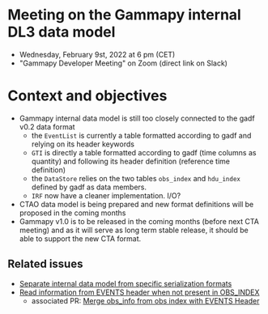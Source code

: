 # Meeting on the Gammapy internal DL3 data model

* Wednesday, February 9st, 2022 at 6 pm (CET)
* "Gammapy Developer Meeting" on Zoom (direct link on Slack)

# Context and objectives

* Gammapy internal data model is still too closely connected to the gadf v0.2 data format
  - the `EventList` is currently a table formatted according to gadf and relying on its header keywords
  - `GTI` is directly a table formatted according to gadf (time columns as quantity) and following its header definition (reference time definition)  
  - the `DataStore` relies on the two tables `obs_index` and `hdu_index` defined by gadf as data members.
  - `IRF` now have a cleaner implementation. I/O? 
* CTAO data model is being prepared and new format definitions will be proposed in the coming months
* Gammapy v1.0 is to be released in the coming months (before next CTA meeting) and as it will serve as long term stable release, it should be able to support the new CTA format.

## Related issues

* [Separate internal data model from specific serialization formats](https://github.com/gammapy/gammapy/issues/3767)
* [Read information from EVENTS header when not present in OBS_INDEX](https://github.com/gammapy/gammapy/issues/3724)
  - associated PR: [Merge obs_info from obs index with EVENTS Header](https://github.com/gammapy/gammapy/pull/3742)



 


